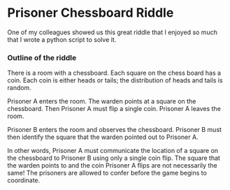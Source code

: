 # Prisoner Chessboard Riddle

One of my colleagues showed us this great riddle that I enjoyed so much that I wrote a python script to solve it.

### Outline of the riddle
There is a room with a chessboard. Each square on the chess board has a coin. Each coin is either heads or tails; the distribution of heads and tails is random.

Prisoner A enters the room. The warden points at a square on the chessboard. Then Prisoner A must flip a single coin. Prisoner A leaves the room.

Prisoner B enters the room and observes the chessboard. Prisoner B must then identify the square that the warden pointed out to Prisoner A.

In other words, Prisoner A must communicate the location of a square on the chessboard to Prisoner B using only a single coin flip. The square that the warden points to and the coin Prisoner A flips are not necessarily the same!
The prisoners are allowed to confer before the game begins to coordinate.
